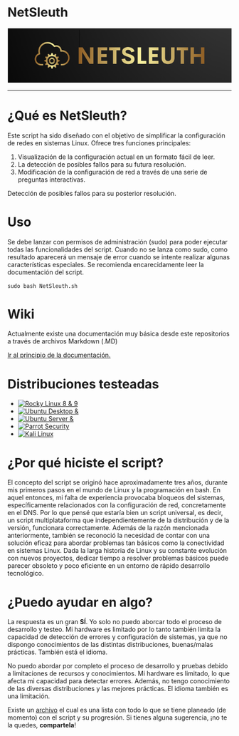 # NetSleuth


![NetSleuth logo](/images/Logo.PNG)


---


# ¿Qué es NetSleuth?


Este script ha sido diseñado con el objetivo de simplificar la configuración de redes en sistemas Linux. Ofrece tres funciones principales:

  1. Visualización de la configuración actual en un formato fácil de leer.
  2. La detección de posibles fallos para su futura resolución.
  3. Modificación de la configuración de red a través de una serie de preguntas interactivas.

Detección de posibles fallos para su posterior resolución.


# Uso

Se debe lanzar con permisos de administración (sudo) para poder ejecutar todas las funcionalidades del script.
Cuando no se lanza como sudo, como resultado aparecerá un mensaje de error cuando se intente realizar algunas características especiales.
Se recomienda encarecidamente leer la documentación del script.
```
sudo bash NetSleuth.sh
```


# Wiki

Actualmente existe una documentación muy básica desde este repositorios a través de archivos Markdown (.MD)

[Ir al principio de la documentación.](/docs/First-steps.MD)


# Distribuciones testeadas
* [![Rocky Linux 8 & 9](https://upload.wikimedia.org/wikipedia/commons/thumb/7/77/Rocky_Linux_logo.svg/4096px-Rocky_Linux_logo.svg.png)](https://rockylinux.org/)
* [![Ubuntu Desktop &](https://upload.wikimedia.org/wikipedia/commons/thumb/9/9e/UbuntuCoF.svg/2048px-UbuntuCoF.svg.png)](https://ubuntu.com/download/desktop)
* [![Ubuntu Server &](https://upload.wikimedia.org/wikipedia/commons/1/16/Ubuntu_and_Ubuntu_Server_Icon.png)](https://ubuntu.com/download/server)
* [![Parrot Security](https://upload.wikimedia.org/wikipedia/commons/4/45/Parrot_Logo.png)](https://parrotsec.org/)
* [![Kali Linux](https://upload.wikimedia.org/wikipedia/commons/thumb/2/2b/Kali-dragon-icon.svg/2048px-Kali-dragon-icon.svg.png)](kali.org)


# ¿Por qué hiciste el script?


El concepto del script se originó hace aproximadamente tres años, durante mis primeros pasos en el mundo de Linux y la programación en bash. En aquel entonces, mi falta de experiencia provocaba bloqueos del sistemas, específicamente relacionados con la configuración de red, concretamente en el DNS. Por lo que pensé que estaría bien un script universal, es decir, un script multiplataforma que independientemente de la distribución y de la versión, funcionara correctamente.
Además de la razón mencionada anteriormente, también se reconoció la necesidad de contar con una solución eficaz para abordar problemas tan básicos como la conectividad en sistemas Linux. Dada la larga historia de Linux y su constante evolución con nuevos proyectos, dedicar tiempo a resolver problemas básicos puede parecer obsoleto y poco eficiente en un entorno de rápido desarrollo tecnológico.


# ¿Puedo ayudar en algo?

La respuesta es un gran **SÍ**. Yo solo no puedo aborcar todo el proceso de desarrollo y testeo. Mi hardware es limitado por lo tanto también limita la capacidad de detección de errores y configuración de sistemas, ya que no dispongo conocimientos de las distintas distribuciones, buenas/malas prácticas. También está el idioma.

No puedo abordar por completo el proceso de desarrollo y pruebas debido a limitaciones de recursos y conocimientos. Mi hardware es limitado, lo que afecta mi capacidad para detectar errores. Además, no tengo conocimiento de las diversas distribuciones y las mejores prácticas. El idioma también es una limitación.

Existe un [archivo](/TODO.MD) el cual es una lista con todo lo que se tiene planeado (de momento) con el script y su progresión. Si tienes alguna sugerencia, ¡no te la quedes, **compartela**!

